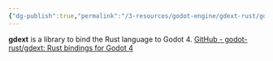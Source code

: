 ```yaml
---
{"dg-publish":true,"permalink":"/3-resources/godot-engine/gdext-rust/gdext-rust/","pinned":true,"noteIcon":"","created":"2024-04-14T18:11:04.889+02:00","updated":"2024-04-15T08:30:08.260+02:00"}
---
```



**gdext** is a library to bind the Rust language to Godot 4. [GitHub - godot-rust/gdext: Rust bindings for Godot 4](https://github.com/godot-rust/gdext)
